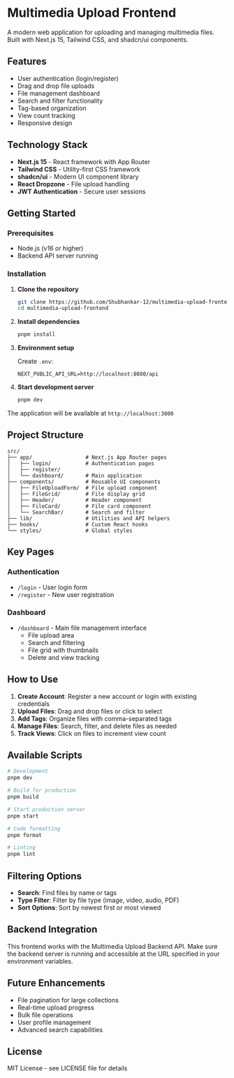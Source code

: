 # Multimedia Upload Frontend

A modern web application for uploading and managing multimedia files. Built with Next.js 15, Tailwind CSS, and shadcn/ui components.

## Features

- User authentication (login/register)
- Drag and drop file uploads
- File management dashboard
- Search and filter functionality
- Tag-based organization
- View count tracking
- Responsive design

## Technology Stack

- **Next.js 15** - React framework with App Router
- **Tailwind CSS** - Utility-first CSS framework
- **shadcn/ui** - Modern UI component library
- **React Dropzone** - File upload handling
- **JWT Authentication** - Secure user sessions

## Getting Started

### Prerequisites

- Node.js (v16 or higher)
- Backend API server running

### Installation

1. **Clone the repository**

   ```bash
   git clone https://github.com/Shubhankar-12/multimedia-upload-frontend.git
   cd multimedia-upload-frontend
   ```

2. **Install dependencies**

   ```bash
   pnpm install
   ```

3. **Environment setup**

   Create `.env`:

   ```env
   NEXT_PUBLIC_API_URL=http://localhost:8080/api
   ```

4. **Start development server**
   ```bash
   pnpm dev
   ```

The application will be available at `http://localhost:3000`

## Project Structure

```
src/
├── app/                 # Next.js App Router pages
│   ├── login/           # Authentication pages
│   ├── register/
│   └── dashboard/       # Main application
├── components/          # Reusable UI components
│   ├── FileUploadForm/  # File upload component
│   ├── FileGrid/        # File display grid
│   ├── Header/          # Header component
│   ├── FileCard/        # File card component
│   └── SearchBar/       # Search and filter
├── lib/                 # Utilities and API helpers
├── hooks/               # Custom React hooks
└── styles/              # Global styles
```

## Key Pages

### Authentication

- `/login` - User login form
- `/register` - New user registration

### Dashboard

- `/dashboard` - Main file management interface
  - File upload area
  - Search and filtering
  - File grid with thumbnails
  - Delete and view tracking

## How to Use

1. **Create Account**: Register a new account or login with existing credentials
2. **Upload Files**: Drag and drop files or click to select
3. **Add Tags**: Organize files with comma-separated tags
4. **Manage Files**: Search, filter, and delete files as needed
5. **Track Views**: Click on files to increment view count

## Available Scripts

```bash
# Development
pnpm dev

# Build for production
pnpm build

# Start production server
pnpm start

# Code formatting
pnpm format

# Linting
pnpm lint
```

## Filtering Options

- **Search**: Find files by name or tags
- **Type Filter**: Filter by file type (image, video, audio, PDF)
- **Sort Options**: Sort by newest first or most viewed

## Backend Integration

This frontend works with the Multimedia Upload Backend API. Make sure the backend server is running and accessible at the URL specified in your environment variables.

## Future Enhancements

- File pagination for large collections
- Real-time upload progress
- Bulk file operations
- User profile management
- Advanced search capabilities

## License

MIT License - see LICENSE file for details
